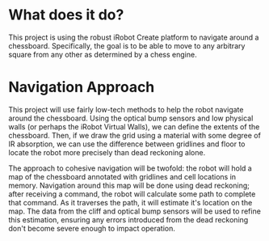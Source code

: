 # What does it do?
This project is using the robust iRobot Create platform to navigate around a chessboard.
Specifically, the goal is to be able to move to any arbitrary square from any other as determined by
a chess engine.

# Navigation Approach
This project will use fairly low-tech methods to help the robot navigate around the chessboard.
Using the optical bump sensors and low physical walls (or perhaps the iRobot Virtual Walls), we can
define the extents of the chessboard. Then, if we draw the grid using a material with some degree of
IR absorption, we can use the difference between gridlines and floor to locate the robot more
precisely than dead reckoning alone.

The approach to cohesive navigation will be twofold: the robot will hold a map of the chessboard
annotated with gridlines and cell locations in memory. Navigation around this map will be done using
dead reckoning; after receiving a command, the robot will calculate some path to complete that
command. As it traverses the path, it will estimate it's location on the map. The data from the
cliff and optical bump sensors will be used to refine this estimation, ensuring any errors
introduced from the dead reckoning don't become severe enough to impact operation.
